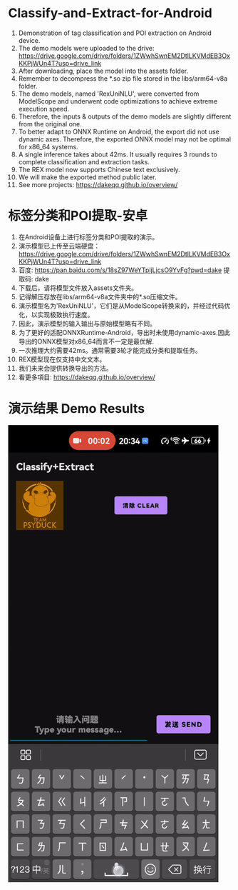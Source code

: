 # Classify-and-Extract-for-Android
1. Demonstration of tag classification and POI extraction on Android device.
2. The demo models were uploaded to the drive: https://drive.google.com/drive/folders/1ZWwhSwnEM2DtlLKVMdEB3OxKKPjWUn4T?usp=drive_link
3. After downloading, place the model into the assets folder.
4. Remember to decompress the *.so zip file stored in the libs/arm64-v8a folder.
5. The demo models, named 'RexUniNLU', were converted from ModelScope and underwent code optimizations to achieve extreme execution speed.
6. Therefore, the inputs & outputs of the demo models are slightly different from the original one.
7. To better adapt to ONNX Runtime on Android, the export did not use dynamic axes. Therefore, the exported ONNX model may not be optimal for x86_64 systems.
8. A single inference takes about 42ms. It usually requires 3 rounds to complete classification and extraction tasks.
9. The REX model now supports Chinese text exclusively.
10. We will make the exported method public later.
11. See more projects: https://dakeqq.github.io/overview/
# 标签分类和POI提取-安卓
1. 在Android设备上进行标签分类和POI提取的演示。
2. 演示模型已上传至云端硬盘：https://drive.google.com/drive/folders/1ZWwhSwnEM2DtlLKVMdEB3OxKKPjWUn4T?usp=drive_link
3. 百度: https://pan.baidu.com/s/18sZ97WeYTpljLjcsO9YvFg?pwd=dake 提取码: dake
4. 下载后，请将模型文件放入assets文件夹。
5. 记得解压存放在libs/arm64-v8a文件夹中的*.so压缩文件。
6. 演示模型名为'RexUniNLU'，它们是从ModelScope转换来的，并经过代码优化，以实现极致执行速度。
7. 因此，演示模型的输入输出与原始模型略有不同。
8. 为了更好的适配ONNXRuntime-Android，导出时未使用dynamic-axes.因此导出的ONNX模型对x86_64而言不一定是最优解.
9. 一次推理大约需要42ms。通常需要3轮才能完成分类和提取任务。
10. REX模型现在仅支持中文文本。
11. 我们未来会提供转换导出的方法。
12. 看更多項目: https://dakeqq.github.io/overview/
# 演示结果 Demo Results

![Demo Animation](https://github.com/DakeQQ/Classify-and-Extract-for-Android/blob/main/extract.gif?raw=true)
